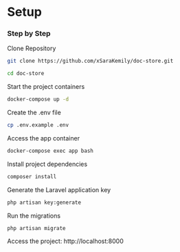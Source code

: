 # Setup

### Step by Step
Clone Repository  

```sh
git clone https://github.com/xSaraKemily/doc-store.git
```

```sh
cd doc-store
```

Start the project containers

```sh
docker-compose up -d
```

Create the .env file

```sh
cp .env.example .env
```

Access the app container

```sh
docker-compose exec app bash
```

Install project dependencies

```sh
composer install
```

Generate the Laravel application key

```sh
php artisan key:generate
```

Run the migrations

```sh
php artisan migrate
```

Access the project: http://localhost:8000
